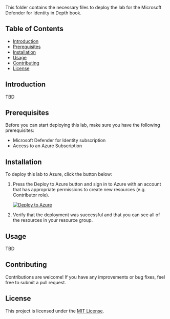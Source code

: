 This folder contains the necessary files to deploy the lab for the Microsoft Defender for Identity in Depth book.

## Table of Contents

- [Introduction](#introduction)
- [Prerequisites](#prerequisites)
- [Installation](#installation)
- [Usage](#usage)
- [Contributing](#contributing)
- [License](#license)

## Introduction

TBD

## Prerequisites

Before you can start deploying this lab, make sure you have the following prerequisites:

- Microsoft Defender for Identity subscription
- Access to an Azure Subscription

## Installation

To deploy this lab to Azure, click the button below:

1. Press the Deploy to Azure button and sign in to Azure with an account that has appropriate permissions to create new resources (e.g. Contributor role).
    
    [![Deploy to Azure](https://aka.ms/deploytoazurebutton)](https://portal.azure.com/#create/Microsoft.Template/uri/https%3A%2F%2Fraw.githubusercontent.com%2FPacktPublishing%2FMicrosoft-Defender-for-Identity-in-Depth%2Fmain%2FChapter01%2FLabDeployment%2Fmain.json)

2. Verify that the deployment was successful and that you can see all of the resources in your resource group.

## Usage

TBD

## Contributing

Contributions are welcome! If you have any improvements or bug fixes, feel free to submit a pull request.

## License

This project is licensed under the [MIT License](LICENSE).
